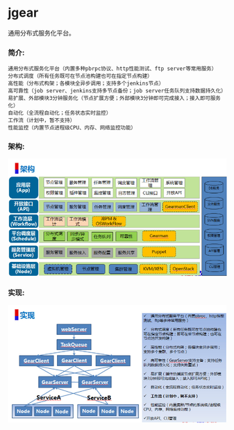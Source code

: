 jgear
==============

通用分布式服务化平台。

### 简介:
    通用分布式服务化平台（内置多种pbrpc协议、http性能测试、ftp server等常用服务）
    分布式调度（所有任务既可在节点池构建也可在指定节点构建）
    高性能（分布式构架；各模块全异步调用；支持多个jenkins节点）
    高可靠性（job server、jenkins支持多节点备份；job server任务队列支持数据持久化）
    易扩展、外部模块3分钟服务化（节点扩展方便；外部模块3分钟即可完成接入；接入即可服务化）
    自动化（全流程自动化；任务状态实时监控）
    工作流（计划中，暂不支持）
    性能监控（内置节点进程级CPU、内存、网络监控功能）
    



### 架构:
![image](screenshot/002.jpg)     
    
### 实现:
![image](screenshot/003.jpg)     


